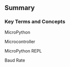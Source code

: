 
## Summary
### Key Terms and Concepts
MicroPython

Microcontroller

MicroPython REPL

Baud Rate
 

